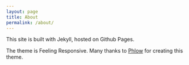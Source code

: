 ```yaml
---
layout: page
title: About
permalink: /about/
---
```


This site is built with Jekyll, hosted on Github Pages. 

The theme is Feeling Responsive. Many thanks to [Phlow](https://phlow.de/) for creating this theme.
